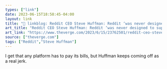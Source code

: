 ```yaml
---
types: ["link"]
date: 2023-06-15T18:58:45-04:00
layout: link
title: "🔗 linkblog: Reddit CEO Steve Huffman: Reddit ‘was never designed to support third-party apps’ - The Verge'"
art_title: "Reddit CEO Steve Huffman: Reddit ‘was never designed to support third-party apps’ - The Verge"
art_link: "https://www.theverge.com/2023/6/15/23762501/reddit-ceo-steve-huffman-interview-protests-blackout"
source: ["theverge.com"]
tags: ["Reddit","Steve Huffman"]
---
```

I get that any platform has to pay its bills, but Huffman keeps coming off as a real jerk.  
 
